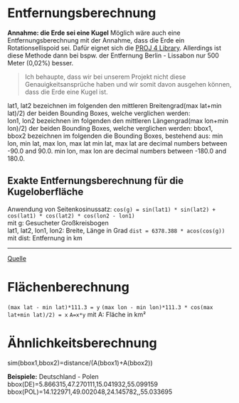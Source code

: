 # Entfernungsberechnung
**Annahme: die Erde sei eine Kugel**
Möglich wäre auch eine Entfernungsberechnung mit der Annahme, dass die Erde ein Rotationsellispoid sei. Dafür eignet sich die [PROJ 4 Library](https://proj4.org/).
Allerdings ist diese Methode dann bei bspw. der Entfernung Berlin - Lissabon nur 500 Meter (0,02%) besser. 
> Ich behaupte, dass wir bei unserem 
> Projekt nicht diese Genauigkeitsansprüche haben und wir somit davon ausgehen können, dass die Erde eine Kugel ist.

lat1, lat2 bezeichnen im folgenden den mittleren Breitengrad(max lat+min lat)/2) der beiden Bounding Boxes, welche verglichen werden:  
lon1, lon2 bezeichnen im folgenden den mittleren Längengrad(max lon+min lon)/2) der beiden Bounding Boxes, welche verglichen werden:
bbox1, bbox2 bezeichnen im folgenden die Bounding Boxes, bestehend aus: min lon, min lat, max lon, max lat
min lat, max lat are decimal numbers between -90.0 and 90.0.
min lon, max lon are decimal numbers between -180.0 and 180.0.

## Exakte Entfernungsberechnung für die Kugeloberfläche
Anwendung von Seitenkosinussatz:
  `cos(g) = sin(lat1) * sin(lat2) + cos(lat1) * cos(lat2) * cos(lon2 - lon1)`  
  mit g: Gesucheter Großkreisbogen  
  lat1, lat2, lon1, lon2: Breite, Länge in Grad
  `dist = 6378.388 * acos(cos(g))`  
  mit dist: Entfernung in km
***
[Quelle](https://www.kompf.de/gps/distcalc.html)

# Flächenberechnung
`(max lat - min lat)*111.3 = y`
`(max lon - min lon)*111.3 * cos(max lat+min lat)/2) = x`
`A=x*y`
mit A: Fläche in km²

# Ähnlichkeitsberechnung
sim(bbox1,bbox2)=distance/(A(bbox1)+A(bbox2))


**Beispiele:**
Deutschland - Polen
bbox(DE)=5.866315,47.270111,15.041932,55.099159
bbox(POL)=14.122971,49.002048,24.145782,,55.033695
